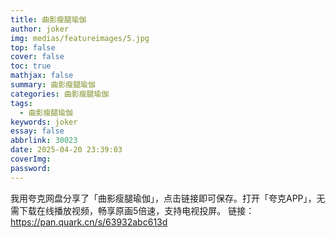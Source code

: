 ```yaml
---
title: 曲影瘦腿瑜伽
author: joker
img: medias/featureimages/5.jpg
top: false
cover: false
toc: true
mathjax: false
summary: 曲影瘦腿瑜伽
categories: 曲影瘦腿瑜伽
tags:
  - 曲影瘦腿瑜伽
keywords: joker
essay: false
abbrlink: 30023
date: 2025-04-20 23:39:03
coverImg:
password:
---
```


我用夸克网盘分享了「曲影瘦腿瑜伽」，点击链接即可保存。打开「夸克APP」，无需下载在线播放视频，畅享原画5倍速，支持电视投屏。
链接：https://pan.quark.cn/s/63932abc613d
